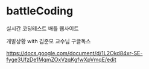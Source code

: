 # battleCoding

실시간 코딩테스트 배틀 웹사이트

개발상황 with 김준모 교수님 구글독스

https://docs.google.com/document/d/1L2Okd84xr-SE-fyge3UfzDe1MqmZOxVzqKgfwXpVmqE/edit
